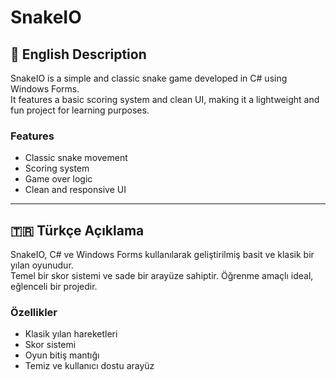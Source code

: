 # SnakeIO

## 🐍 English Description
SnakeIO is a simple and classic snake game developed in C# using Windows Forms.  
It features a basic scoring system and clean UI, making it a lightweight and fun project for learning purposes.

### Features
- Classic snake movement
- Scoring system
- Game over logic
- Clean and responsive UI

---

## 🇹🇷 Türkçe Açıklama
SnakeIO, C# ve Windows Forms kullanılarak geliştirilmiş basit ve klasik bir yılan oyunudur.  
Temel bir skor sistemi ve sade bir arayüze sahiptir. Öğrenme amaçlı ideal, eğlenceli bir projedir.

### Özellikler
- Klasik yılan hareketleri
- Skor sistemi
- Oyun bitiş mantığı
- Temiz ve kullanıcı dostu arayüz
